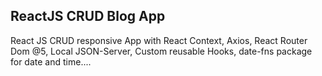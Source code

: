 ## ReactJS CRUD Blog App

React JS CRUD responsive App with React Context, Axios, React Router Dom @5,
Local JSON-Server, Custom reusable Hooks, date-fns package for date and time....
